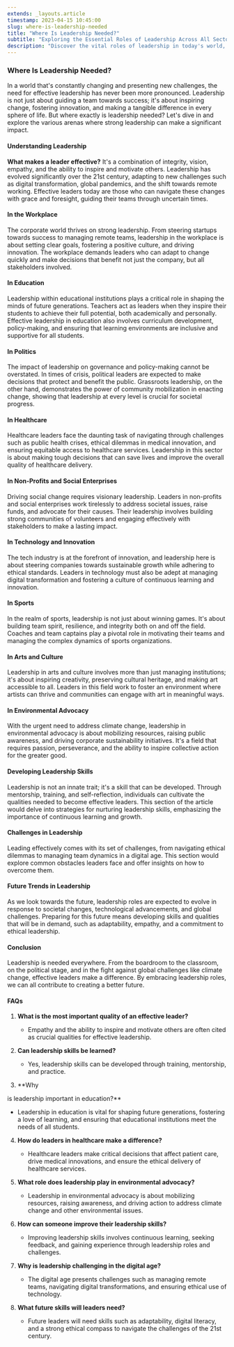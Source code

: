 ```yaml
---
extends: _layouts.article
timestamp: 2023-04-15 10:45:00
slug: where-is-leadership-needed
title: "Where Is Leadership Needed?"
subtitle: "Exploring the Essential Roles of Leadership Across All Sectors"
description: "Discover the vital roles of leadership in today's world, from the workplace to education, and how effective leadership can drive change, inspire innovation, and make a tangible difference in various arenas. Dive into an insightful exploration of where strong leadership is most crucial and how it shapes our future."
---
```


### Where Is Leadership Needed?

In a world that's constantly changing and presenting new challenges, the need for effective leadership has never been more pronounced. Leadership is not just about guiding a team towards success; it's about inspiring change, fostering innovation, and making a tangible difference in every sphere of life. But where exactly is leadership needed? Let's dive in and explore the various arenas where strong leadership can make a significant impact.

#### Understanding Leadership

**What makes a leader effective?** It's a combination of integrity, vision, empathy, and the ability to inspire and motivate others. Leadership has evolved significantly over the 21st century, adapting to new challenges such as digital transformation, global pandemics, and the shift towards remote working. Effective leaders today are those who can navigate these changes with grace and foresight, guiding their teams through uncertain times.

#### In the Workplace

The corporate world thrives on strong leadership. From steering startups towards success to managing remote teams, leadership in the workplace is about setting clear goals, fostering a positive culture, and driving innovation. The workplace demands leaders who can adapt to change quickly and make decisions that benefit not just the company, but all stakeholders involved.

#### In Education

Leadership within educational institutions plays a critical role in shaping the minds of future generations. Teachers act as leaders when they inspire their students to achieve their full potential, both academically and personally. Effective leadership in education also involves curriculum development, policy-making, and ensuring that learning environments are inclusive and supportive for all students.

#### In Politics

The impact of leadership on governance and policy-making cannot be overstated. In times of crisis, political leaders are expected to make decisions that protect and benefit the public. Grassroots leadership, on the other hand, demonstrates the power of community mobilization in enacting change, showing that leadership at every level is crucial for societal progress.

#### In Healthcare

Healthcare leaders face the daunting task of navigating through challenges such as public health crises, ethical dilemmas in medical innovation, and ensuring equitable access to healthcare services. Leadership in this sector is about making tough decisions that can save lives and improve the overall quality of healthcare delivery.

#### In Non-Profits and Social Enterprises

Driving social change requires visionary leadership. Leaders in non-profits and social enterprises work tirelessly to address societal issues, raise funds, and advocate for their causes. Their leadership involves building strong communities of volunteers and engaging effectively with stakeholders to make a lasting impact.

#### In Technology and Innovation

The tech industry is at the forefront of innovation, and leadership here is about steering companies towards sustainable growth while adhering to ethical standards. Leaders in technology must also be adept at managing digital transformation and fostering a culture of continuous learning and innovation.

#### In Sports

In the realm of sports, leadership is not just about winning games. It's about building team spirit, resilience, and integrity both on and off the field. Coaches and team captains play a pivotal role in motivating their teams and managing the complex dynamics of sports organizations.

#### In Arts and Culture

Leadership in arts and culture involves more than just managing institutions; it's about inspiring creativity, preserving cultural heritage, and making art accessible to all. Leaders in this field work to foster an environment where artists can thrive and communities can engage with art in meaningful ways.

#### In Environmental Advocacy

With the urgent need to address climate change, leadership in environmental advocacy is about mobilizing resources, raising public awareness, and driving corporate sustainability initiatives. It's a field that requires passion, perseverance, and the ability to inspire collective action for the greater good.

#### Developing Leadership Skills

Leadership is not an innate trait; it's a skill that can be developed. Through mentorship, training, and self-reflection, individuals can cultivate the qualities needed to become effective leaders. This section of the article would delve into strategies for nurturing leadership skills, emphasizing the importance of continuous learning and growth.

#### Challenges in Leadership

Leading effectively comes with its set of challenges, from navigating ethical dilemmas to managing team dynamics in a digital age. This section would explore common obstacles leaders face and offer insights on how to overcome them.

#### Future Trends in Leadership

As we look towards the future, leadership roles are expected to evolve in response to societal changes, technological advancements, and global challenges. Preparing for this future means developing skills and qualities that will be in demand, such as adaptability, empathy, and a commitment to ethical leadership.

#### Conclusion

Leadership is needed everywhere. From the boardroom to the classroom, on the political stage, and in the fight against global challenges like climate change, effective leaders make a difference. By embracing leadership roles, we can all contribute to creating a better future.

#### FAQs

1. **What is the most important quality of an effective leader?**
   - Empathy and the ability to inspire and motivate others are often cited as crucial qualities for effective leadership.

2. **Can leadership skills be learned?**
   - Yes, leadership skills can be developed through training, mentorship, and practice.

3. **Why

 is leadership important in education?**
   - Leadership in education is vital for shaping future generations, fostering a love of learning, and ensuring that educational institutions meet the needs of all students.

4. **How do leaders in healthcare make a difference?**
   - Healthcare leaders make critical decisions that affect patient care, drive medical innovations, and ensure the ethical delivery of healthcare services.

5. **What role does leadership play in environmental advocacy?**
   - Leadership in environmental advocacy is about mobilizing resources, raising awareness, and driving action to address climate change and other environmental issues.

6. **How can someone improve their leadership skills?**
   - Improving leadership skills involves continuous learning, seeking feedback, and gaining experience through leadership roles and challenges.

7. **Why is leadership challenging in the digital age?**
   - The digital age presents challenges such as managing remote teams, navigating digital transformations, and ensuring ethical use of technology.

8. **What future skills will leaders need?**
   - Future leaders will need skills such as adaptability, digital literacy, and a strong ethical compass to navigate the challenges of the 21st century.
